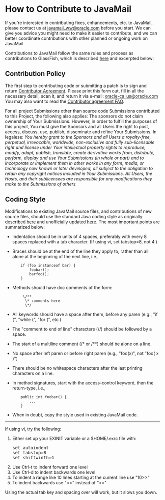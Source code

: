 How to Contribute to JavaMail
=============================

If you're interested in contributing fixes, enhancements, etc. to
JavaMail, please contact us at <javamail_ww@oracle.com> before you
start.  We can give you advice you might need to make it easier to
contribute, and we can better coordinate contributions with other
planned or ongoing work on JavaMail.

Contributions to JavaMail follow the same rules and process as
contributions to GlassFish, which is described
[here](https://glassfish.java.net/public/GovernancePolicy.html#OCA_Policy)
and excerpted below:

## Contribution Policy

The first step to contributing code or submitting a patch is to sign
and return [Contributor Agreement](http://oss.oracle.com/oca.pdf).
Please print this form out, fill in all the necessary detail, scan it,
and return it via e-mail: <oracle-ca_us@oracle.com> You may also want
to read the [Contributor agreement FAQ](http://oss.oracle.com/oca-faq.pdf).

For all project Submissions other than source code Submissions
contributed to this Project, the following also applies: The sponsors
do not claim ownership of Your Submissions.  However, in order to
fulfill the purposes of this project, You must give the Sponsors and
all Users the right to post, access, discuss, use, publish, disseminate
and refine Your Submissions.  In legalese:
*You hereby grant to the Sponsors and all Users a royalty-free,
perpetual, irrevocable, worldwide, non-exclusive and fully
sub-licensable right and license under Your intellectual property
rights to reproduce, modify, adapt, publish, translate, create
derivative works from, distribute, perform, display and use Your
Submissions (in whole or part) and to incorporate or implement them in
other works in any form, media, or technology now known or later
developed, all subject to the obligation to retain any copyright
notices included in Your Submissions.  All Users, the Hosts, and their
sublicensees are responsible for any modifications they make to the
Submissions of others.*

## Coding Style

Modifications to existing JavaMail source files, and contributions of
new source files, should use the standard Java coding style as
originally described
[here](http://www.oracle.com/technetwork/java/codeconvtoc-136057.html)
and unofficially updated
[here](http://cr.openjdk.java.net/~alundblad/styleguide/index-v6.html).
The most important points are summarized below:

-   Indentation should be in units of 4 spaces, preferably with every 8
    spaces replaced with a tab character. (If using vi, set tabstop=8,
    not 4.)

-   Braces should be at the end of the line they apply to, rather than
    all alone at the beginning of the next line, i.e.,

```
       if (foo instanceof bar) {  
           foobar();  
           barfoo();  
       }
```

-   Methods should have doc comments of the form:

```
        \/**
         \* comments here
         \*/
```

-   All keywords should have a space after them, before any paren
    (e.g., "if (", "while (", "for (", etc.)

-   The "comment to end of line" characters (//) should be followed by a space.

-   The start of a multiline comment (/\* or /\*\*) should be alone on a line.

-   No space after left paren or before right paren (e.g., "foo(x)",
    not "foo( x )")

-   There should be no whitespace characters after the last printing
    characters on a line.

-   In method signatures, start with the access-control keyword, then
    the return-type, i.e.,

```
       public int foobar() {
           ...
       }
```

-   When in doubt, copy the style used in existing JavaMail code.

* * * * *

If using vi, try the following:

1.  Either set up your EXINIT variable or a $HOME/.exrc file with:
    <pre>
    set autoindent
    set tabstop=8
    set shiftwidth=4
    </pre>
2.  Use Ctrl-t to indent forward one level
3.  Use Ctrl-d to indent backwards one level
4.  To indent a range like 10 lines starting at the current line use "10\>\>"
5.  To indent backwards use "\<\<" instead of "\>\>"

Using the actual tab key and spacing over will work, but it slows you down.
